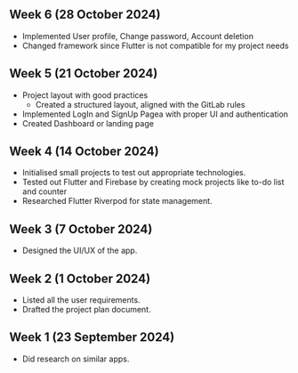 ## Week 6 (28 October 2024)

- Implemented User profile, Change password, Account deletion
- Changed framework since Flutter is not compatible for my project needs

## Week 5 (21 October 2024)

- Project layout with good practices
  - Created a structured layout, aligned with the GitLab rules
- Implemented LogIn and SignUp Pagea with proper UI and authentication
- Created Dashboard or landing page

## Week 4 (14 October 2024)

- Initialised small projects to test out appropriate technologies.
- Tested out Flutter and Firebase by creating mock projects like to-do list and counter
- Researched Flutter Riverpod for state management.

## Week 3 (7 October 2024)

- Designed the UI/UX of the app.

## Week 2 (1 October 2024)

- Listed all the user requirements.
- Drafted the project plan document.

## Week 1 (23 September 2024)

- Did research on similar apps.
